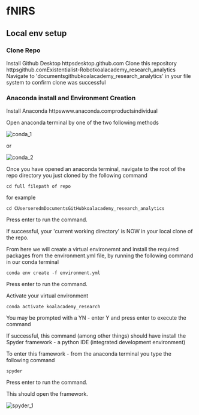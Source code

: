 # fNIRS

## Local env setup

### Clone Repo

Install Github Desktop
httpsdesktop.github.com
Clone this repository 
httpsgithub.comExistentialist-Robotkoalacademy_research_analytics
Navigate to 'documentsgithubkoalacademy_research_analytics' in your file system to confirm clone was successful

### Anaconda install and Environment Creation

Install Anaconda
httpswww.anaconda.comproductsindividual

Open anaconda terminal by one of the two following methods

![conda_1](httpsgithub.comExistentialist-Robotkoalacademy_research_analyticsblobmainImagesconda_1.PNG)

or 

![conda_2](httpsgithub.comExistentialist-Robotkoalacademy_research_analyticsblobmainImagesconda_2.PNG)

Once you have opened an anaconda terminal, navigate to the root of the repo directory you just cloned by the following command

```
cd full filepath of repo
```

for example

```
cd CUserseredmDocumentsGitHubkoalacademy_research_analytics
```

Press enter to run the command.

If successful, your 'current working directory' is NOW in your local clone of the repo.

From here we will create a virtual environemnt and install the required packages from the environment.yml file, by running the following command in our conda terminal

```
conda env create -f environment.yml
```
Press enter to run the command.

Activate your virtual environment

```
conda activate koalacademy_research
```

You may be prompted with a YN - enter Y and press enter to execute the command

If successful, this command (among other things) should have install the Spyder framework - a python IDE (integrated development environment)

To enter this framework - from the anaconda terminal you type the following command

```
spyder
```

Press enter to run the command.

This should open the framework.

![spyder_1](httpsgithub.comExistentialist-Robotkoalacademy_research_analyticsblobmainImagesspyder_1.PNG)

